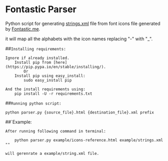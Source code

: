 # Fontastic Parser
Python script for generating [strings.xml](https://developer.android.com/guide/topics/resources/string-resource.html ) file from font icons file generated by [Fontastic.me](http://fontastic.me/).

it will map all the alphabets with the icon names replacing "-" with "_".

##`Installing requirements:`

    Ignore if already installed.
        Install pip from [here](https://pip.pypa.io/en/stable/installing/). 
            Or
        Install pip using easy_install:
            sudo easy_install pip
    
    And the install requirements using:
        pip install -U -r requirements.txt
        
##`Running python script:`

    python parser.py {source_file}.html {destination_file}.xml prefix
    
    
##`Example:

    After running following command in terminal:
    
        python parser.py example/icons-reference.html example/strings.xml ""
        
    will gerenrate a example/string.xml file.
